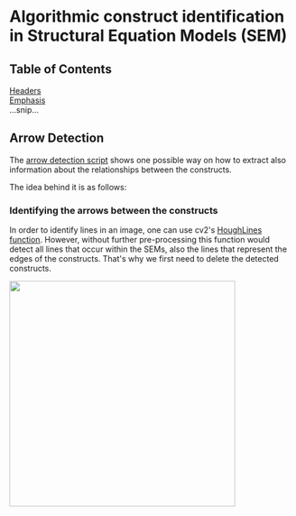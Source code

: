 
# Algorithmic construct identification in Structural Equation Models (SEM)




## Table of Contents
 
[Headers](#headers)  
[Emphasis](#emphasis)  
...snip...    
<a name="headers"/>
## Arrow Detection
The [arrow detection script](https://git.scc.kit.edu/yn2099/research-model-annotation/-/blob/master/Arrow%20Detection.ipynb) shows one possible way on how to extract also information about the relationships between the constructs.

The idea  behind it is as follows:

### Identifying the arrows between the constructs
In order to identify lines in an image, one can use cv2's [HoughLines function](https://opencv-python-tutroals.readthedocs.io/en/latest/py_tutorials/py_imgproc/py_houghlines/py_houghlines.html). However, without further pre-processing this function would detect all lines that occur within the SEMs, also the lines that represent the edges of the constructs. That's why we first need to delete the detected constructs.



<img src="https://git.scc.kit.edu/yn2099/research-model-annotation/-/blob/master/images/arrow_detection_step1.PNG" width="400">